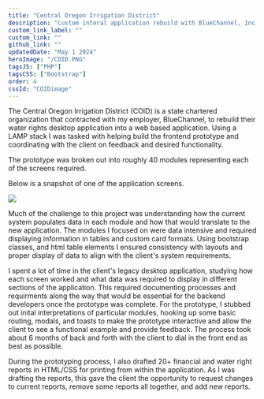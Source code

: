 ```yaml
---
title: "Central Oregon Irrigation District"
description: "Custom interal application rebuild with BlueChannel, Inc."
custom_link_label: ""
custom_link: ""
github_link: ""
updatedDate: "May 1 2024"
heroImage: "/COID.PNG"
tagsJS: ["PHP"]
tagsCSS: ["Bootstrap"]
order: 4
cssId: "COIDimage"
---
```


The Central Oregon Irrigation District (COID) is a state chartered organization that contracted with my employer, BlueChannel, to rebuild their water rights desktop application into a web based application. Using a LAMP stack I was tasked with helping build the frontend prototype and coordinating with the client on feedback and desired functionality.

The prototype was broken out into roughly 40 modules representing each of the screens required.

Below is a snapshot of one of the application screens.

![](/COID_WINN_2.0.png)

Much of the challenge to this project was understanding how the current system populates data in each module and how that would translate to the new application. The modules I focused on were data intensive and required displaying information in tables and custom card formats. Using bootstrap classes, and html table elements I ensured consistency with layouts and proper display of data to align with the client's system requirements.

I spent a lot of time in the client's legacy desktop application, studying how each screen worked and what data was required to display in different sections of the application. This required documenting processes and requirments along the way that would be essential for the backend developers once the prototype was complete. For the prototype, I stubbed out inital interpretations of particular modules, hooking up some basic routing, modals, and toasts to make the prototype interactive and allow the client to see a functional example and provide feedback. The process took about 6 months of back and forth with the client to dial in the front end as best as possible.

During the prototyping process, I also drafted 20+ financial and water right reports in HTML/CSS for printing from within the application. As I was drafting the reports, this gave the client the opportunity to request changes to current reports, remove some reports all together, and add new reports.
